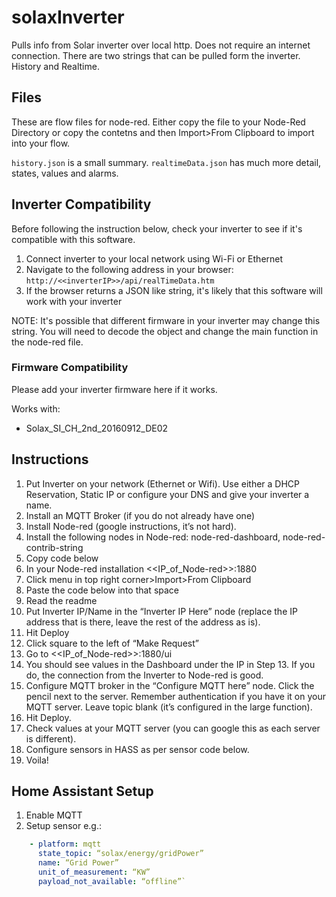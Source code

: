# solaxInverter
Pulls info from Solar inverter over local http. Does not require an internet connection.
There are two strings that can be pulled form the inverter. History and Realtime.

## Files
These are flow files for node-red. Either copy the file to your Node-Red Directory or copy the contetns and then Import>From Clipboard to import into your flow.

`history.json` is a small summary.
`realtimeData.json` has much more detail, states, values and alarms.

## Inverter Compatibility
Before following the instruction below, check your inverter to see if it's compatible with this software.
1. Connect inverter to your local network using Wi-Fi or Ethernet
2. Navigate to the following address in your browser:
`http://<<inverterIP>>/api/realTimeData.htm`
3. If the browser returns a JSON like string, it's likely that this software will work with your inverter

NOTE: It's possible that different firmware in your inverter may change this string. You will need to decode the object and change the main function in the node-red file.

### Firmware Compatibility
Please add your inverter firmware here if it works.

Works with:
* Solax_SI_CH_2nd_20160912_DE02


## Instructions

1. Put Inverter on your network (Ethernet or Wifi). Use either a DHCP Reservation, Static IP or configure your DNS and give your inverter a name.
1. Install an MQTT Broker (if you do not already have one)
3. Install Node-red (google instructions, it’s not hard).
4. Install the following nodes in Node-red: node-red-dashboard, node-red-contrib-string
5. Copy code below
6. In your Node-red installation <<IP_of_Node-red>>:1880
7. Click menu in top right corner>Import>From Clipboard
8. Paste the code below into that space
9. Read the readme
10. Put Inverter IP/Name in the “Inverter IP Here” node (replace the IP address that is there, leave the rest of the address as is).
11. Hit Deploy
12. Click square to the left of “Make Request”
13. Go to <<IP_of_Node-red>>:1880/ui
14. You should see values in the Dashboard under the IP in Step 13. If you do, the connection from the Inverter to Node-red is good.
15. Configure MQTT broker in the “Configure MQTT here” node. Click the pencil next to the server. Remember authentication if you have it on your MQTT server. Leave topic blank (it’s configured in the large function).
16. Hit Deploy.
17. Check values at your MQTT server (you can google this as each server is different).
18. Configure sensors in HASS as per sensor code below.
19. Voila!

## Home Assistant Setup
1. Enable MQTT
2. Setup sensor e.g.:
  ```yaml
      - platform: mqtt
        state_topic: “solax/energy/gridPower”
        name: “Grid Power”
        unit_of_measurement: “KW”
        payload_not_available: “offline”`

